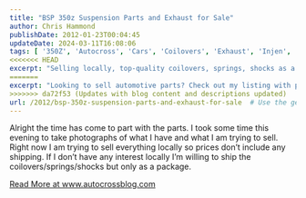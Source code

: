 ```yaml
---
title: "BSP 350z Suspension Parts and Exhaust for Sale"
author: Chris Hammond
publishDate: 2012-01-23T00:04:45
updateDate: 2024-03-11T16:08:06
tags: [ '350Z', 'Autocross', 'Cars', 'Coilovers', 'Exhaust', 'Injen', 'Koni', 'Nissan', 'Project 350Z', 'Project350z', 'Project350zcom', 'suspension', 'TrueChoice' ]
<<<<<<< HEAD
excerpt: "Selling locally, top-quality coilovers, springs, shocks as a package deal. Find out more on Autocross blog's '350z Parts For Sale' section."
=======
excerpt: "Looking to sell automotive parts? Check out my listing with photos at www.autocrossblog.com. Local sales preferred, shipping available if needed."
>>>>>>> da72f53 (Updates with blog content and descriptions updated)
url: /2012/bsp-350z-suspension-parts-and-exhaust-for-sale  # Use the generated URL with year
---
```

<p>Alright the time has come to part with the parts. I took some time this evening to take photographs of what I have and what I am trying to sell. Right now I am trying to sell everything locally so prices don’t include any shipping. If I don’t have any interest locally I’m willing to ship the coilovers/springs/shocks but only as a package. </p> <a href="https://www.autocrossblog.com/bsp-350z-suspension-parts-and-exhaust-for-sale">Read More at www.autocrossblog.com</a>

